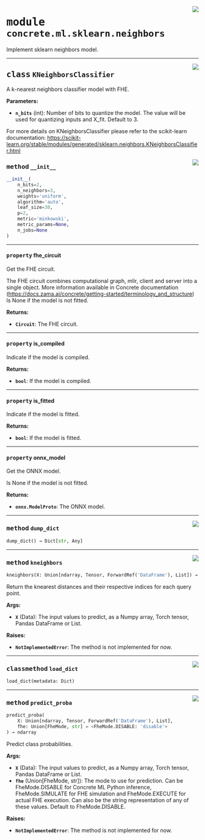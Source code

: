 <!-- markdownlint-disable -->

<a href="../../../src/concrete/ml/sklearn/neighbors.py#L0"><img align="right" style="float:right;" src="https://img.shields.io/badge/-source-cccccc?style=flat-square"></a>

# <kbd>module</kbd> `concrete.ml.sklearn.neighbors`

Implement sklearn neighbors model.

______________________________________________________________________

<a href="../../../src/concrete/ml/sklearn/neighbors.py#L13"><img align="right" style="float:right;" src="https://img.shields.io/badge/-source-cccccc?style=flat-square"></a>

## <kbd>class</kbd> `KNeighborsClassifier`

A k-nearest neighbors classifier model with FHE.

**Parameters:**

- <b>`n_bits`</b> (int):  Number of bits to quantize the model. The value will be used for quantizing  inputs and X_fit. Default to 3.

For more details on KNeighborsClassifier please refer to the scikit-learn documentation: https://scikit-learn.org/stable/modules/generated/sklearn.neighbors.KNeighborsClassifier.html

<a href="../../../src/concrete/ml/sklearn/neighbors.py#L27"><img align="right" style="float:right;" src="https://img.shields.io/badge/-source-cccccc?style=flat-square"></a>

### <kbd>method</kbd> `__init__`

```python
__init__(
    n_bits=2,
    n_neighbors=3,
    weights='uniform',
    algorithm='auto',
    leaf_size=30,
    p=2,
    metric='minkowski',
    metric_params=None,
    n_jobs=None
)
```

______________________________________________________________________

#### <kbd>property</kbd> fhe_circuit

Get the FHE circuit.

The FHE circuit combines computational graph, mlir, client and server into a single object. More information available in Concrete documentation (https://docs.zama.ai/concrete/getting-started/terminology_and_structure) Is None if the model is not fitted.

**Returns:**

- <b>`Circuit`</b>:  The FHE circuit.

______________________________________________________________________

#### <kbd>property</kbd> is_compiled

Indicate if the model is compiled.

**Returns:**

- <b>`bool`</b>:  If the model is compiled.

______________________________________________________________________

#### <kbd>property</kbd> is_fitted

Indicate if the model is fitted.

**Returns:**

- <b>`bool`</b>:  If the model is fitted.

______________________________________________________________________

#### <kbd>property</kbd> onnx_model

Get the ONNX model.

Is None if the model is not fitted.

**Returns:**

- <b>`onnx.ModelProto`</b>:  The ONNX model.

______________________________________________________________________

<a href="../../../src/concrete/ml/sklearn/neighbors.py#L63"><img align="right" style="float:right;" src="https://img.shields.io/badge/-source-cccccc?style=flat-square"></a>

### <kbd>method</kbd> `dump_dict`

```python
dump_dict() → Dict[str, Any]
```

______________________________________________________________________

<a href="../../../src/concrete/ml/sklearn/neighbors.py#L147"><img align="right" style="float:right;" src="https://img.shields.io/badge/-source-cccccc?style=flat-square"></a>

### <kbd>method</kbd> `kneighbors`

```python
kneighbors(X: Union[ndarray, Tensor, ForwardRef('DataFrame'), List]) → ndarray
```

Return the knearest distances and their respective indices for each query point.

**Args:**

- <b>`X`</b> (Data):  The input values to predict, as a Numpy array, Torch tensor, Pandas DataFrame  or List.

**Raises:**

- <b>`NotImplementedError`</b>:  The method is not implemented for now.

______________________________________________________________________

<a href="../../../src/concrete/ml/sklearn/neighbors.py#L93"><img align="right" style="float:right;" src="https://img.shields.io/badge/-source-cccccc?style=flat-square"></a>

### <kbd>classmethod</kbd> `load_dict`

```python
load_dict(metadata: Dict)
```

______________________________________________________________________

<a href="../../../src/concrete/ml/sklearn/neighbors.py#L124"><img align="right" style="float:right;" src="https://img.shields.io/badge/-source-cccccc?style=flat-square"></a>

### <kbd>method</kbd> `predict_proba`

```python
predict_proba(
    X: Union[ndarray, Tensor, ForwardRef('DataFrame'), List],
    fhe: Union[FheMode, str] = <FheMode.DISABLE: 'disable'>
) → ndarray
```

Predict class probabilities.

**Args:**

- <b>`X`</b> (Data):  The input values to predict, as a Numpy array, Torch tensor, Pandas DataFrame  or List.
- <b>`fhe`</b> (Union\[FheMode, str\]):  The mode to use for prediction.  Can be FheMode.DISABLE for Concrete ML Python inference,  FheMode.SIMULATE for FHE simulation and FheMode.EXECUTE for actual FHE execution.  Can also be the string representation of any of these values.  Default to FheMode.DISABLE.

**Raises:**

- <b>`NotImplementedError`</b>:  The method is not implemented for now.
